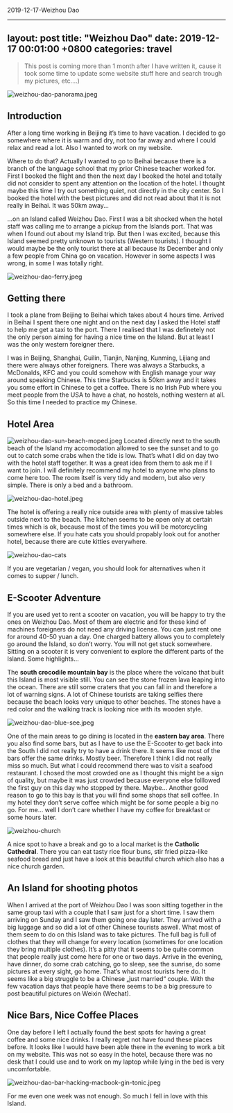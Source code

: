 2019-12-17-Weizhou Dao

---
layout: post
title:  "Weizhou Dao"
date:   2019-12-17 00:01:00 +0800
categories: travel
---

> This post is coming more than 1 month after I have written it, cause it took some time to update some website stuff here and search trough my pictures, etc....)

![weizhou-dao-panorama.jpeg](pictures/weizhou-dao-panorama.jpeg)

Introduction
----

After a long time working in Beijing it’s time to have vacation. I decided to go somewhere where it is warm and dry, not too far away and where I could relax and read a lot. Also I wanted to work on my website. 

Where to do that? Actually I wanted to go to Beihai because there is a branch of the language school that my prior Chinese teacher worked for. First I booked the flight and then the next day I booked the hotel and totally did not consider to spent any attention on the location of the hotel. I thought maybe this time I try out something quiet, not directly in the city center. So I booked the hotel with the best pictures and did not read about that it is not really in Beihai. It was 50km away...


...on an Island called Weizhou Dao. First I was a bit shocked when the hotel staff was calling me to arrange a pickup from the Islands port. That was when I found out about my Island trip. But then I was excited, because this Island seemed pretty unknown to tourists (Western tourists). I thought I would maybe be the only tourist there at all because its December and only a few people from China go on vacation. However in some aspects I was wrong, in some I was totally right. 

![weizhou-dao-ferry.jpeg](pictures/weizhou-dao-ferry.jpeg)


Getting there
-----

I took a plane from Beijing to Beihai which takes about 4 hours time. Arrived in Beihai I spent there one night and on the next day I asked the Hotel staff to help me get a taxi to the port. There I realised that I was definetely not the only person aiming for having a nice time on the Island. But at least I was the only western foreigner there. 

I was in Beijing, Shanghai, Guilin, Tianjin, Nanjing, Kunming, Lijiang and there were always other foreigners. There was always a Starbucks, a McDonalds, KFC and you could somehow with English manage your way around speaking Chinese. This time Starbucks is 50km away and it takes you some effort in Chinese to get a coffee. There is no Irish Pub where you meet people from the USA to have a chat, no hostels, nothing western at all. So this time I needed to practice my Chinese.

Hotel Area
----
![weizhou-dao-sun-beach-moped.jpeg](pictures/weizhou-dao-sun-beach-moped.jpeg)
Located directly next to the south beach of the Island my accomodation allowed to see the sunset and to go out to catch some crabs when the tide is low. That’s what I did on day two with the hotel staff together. It was a great idea from them to ask me if I want to join. I will definitely recommend my hotel to anyone who plans to come here too. The room itself is very tidy and modern, but also very simple. There is only a bed and a bathroom. 

![weizhou-dao-hotel.jpeg](pictures/weizhou-dao-hotel.jpeg)

The hotel is offering a really nice outside area with plenty of massive tables outside next to the beach. The kitchen seems to be open only at certain times which is ok, because most of the times you will be motorcycling somewhere else. If you hate cats you should propably look out for another hotel, because there are cute kitties  everywhere. 

![weizhou-dao-cats](pictures/weizhou-dao-cats.jpeg)

If you are vegetarian / vegan, you should look for alternatives when it comes to supper / lunch.

E-Scooter Adventure
-----

If you are used yet to rent a scooter on vacation, you will be happy to try the ones on Weizhou Dao.
Most of them are electric and for these kind of machines foreigners do not need any driving license. You can just rent one for around 40-50 yuan a day. One charged battery allows you to completely go around the Island, so don’t worry. You will not get stuck somewhere. Sitting on a scooter it is very convenient to explore the different parts of the Island. Some highlights…

The __south crocodile mountain bay__ is the place where the volcano that built this Island is most visible still. You can see the stone frozen lava leaping into the ocean. There are still some craters that you can fall in and therefore a lot of warning signs. A lot of Chinese tourists are taking selfies there because the beach looks very unique to other beaches. The stones have a red color and the walking track is looking nice with its wooden style.

![weizhou-dao-blue-see.jpeg](pictures/weizhou-dao-blue-see.jpeg)

One of the main areas to go dining is located in the __eastern bay area__. There you also find some bars, but as I have to use the E-Scooter to get back into the South I did not really try to have a drink there. It seems like most of the bars offer the same drinks. Mostly beer. Therefore I think I did not really miss so much. But what I could recommend there was to visit a seafood restaurant. I chosed the most crowded one as I thought this might be a sign of quality, but maybe it was just crowded because everyone else folllowed the first guy on this day who stopped by there. Maybe… Another good reason to go to this bay is that you will find some shops that sell coffee. In my hotel they don’t serve coffee which might be for some people a big no go. For me… well I don’t care whether I have my coffee for breakfast or some hours later. 

![weizhou-church](pictures/weizhou-dao-church.jpeg)

A nice spot to have a break and go to a local market is the __Catholic Cathedral__. There you can eat tasty rice flour buns, stir fried pizza-like seafood bread and just have a look at this beautiful church which also has a nice church garden. 

An Island for shooting photos
----

When I arrived at the port of Weizhou Dao I was soon sitting together in the same group taxi with a couple that I saw just for a short time. I saw them arriving on Sunday and I saw them going one day later. They arrived with a big luggage and so did a lot of other Chinese tourists aswell. What most of them seem to do on this Island was to take pictures. The full bag is full of clothes that they will change for every location (sometimes for one location they bring multiple clothes). It’s a pitty that it seems to be quite common that people really just come here for one or two days. Arrive in the evening, have dinner, do some crab catching, go to sleep, see the sunrise, do some pictures at every sight, go home. That’s what most tourists here do. It seems like a big struggle to be a Chinese „just married“ couple. With the few vacation days that people have there seems to be a big pressure to post beautiful pictures on Weixin (Wechat). 

Nice Bars, Nice Coffee Places
----

One day before I left I actually found the best spots for having a great coffee and some nice drinks. I really regret not have found these places before. It looks like I would have been able there in the evening to work a bit on my website. This was not so easy in the hotel, because there was no desk that I could use and to work on my laptop while lying in the bed is very uncomfortable. 

![weizhou-dao-bar-hacking-macbook-gin-tonic.jpeg](pictures/weizhou-dao-bar-hacking-macbook-gin-tonic.jpeg)

For me even one week was not enough. So much I fell in love with this Island. 


